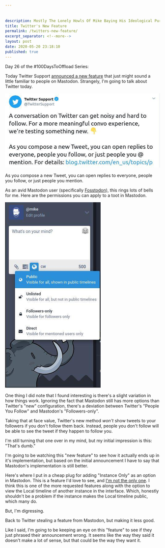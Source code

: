 ```yaml
---


description: Mostly The Lonely Howls Of Mike Baying His Ideological Purity At The Moon
title: Twitter's New Feature
permalink: /twitters-new-feature/
excerpt_separator: <!--more-->
layout: post
date: 2020-05-20 23:18:10
published: true
---
```


Day 26 of the #100DaysToOffload Series:

Today Twitter Support [announced a new feature](https://twitter.com/TwitterSupport/status/1263145608019410950) that just might sound a little familiar to people on Mastodon. Strangely, I'm going to talk about Twitter today.

<!--more-->

![](/assets/images/S5iDjnZ.jpg)

As you compose a new Tweet, you can open replies to everyone, people you follow, or just people you mention.

As an avid Mastodon user (specifically [Fosstodon](https://fosstodon.org)), this rings lots of bells for me. Here are the permissions you can apply to a toot in Mastodon.

![](/assets/images/Vc7jqhN.jpg)

One thing I did note that I found interesting is there's a slight variation in how things work. Ignoring the fact that Mastodon still has more options than Twitter's "new" configuration, there's a deviation between Twitter's "People You Follow" and Mastodon's "Followers-only". 

Taking that at face value, Twitter's new method _won't_ show tweets to your followers if you don't follow them back. Instead, people you don't follow will be able to see the tweet if they happen to follow you. 

I'm still turning that one over in my mind, but my initial impression is this: "That's dumb."

I'm going to be watching this "new feature" to see how it actually ends up in it's implementation, but based on the initial announcement I have to say that Mastodon's implementation is still better.

Here's where I put in a cheap plug for adding "Instance Only" as an option in Mastodon. This is a feature I'd love to see, and [I'm not the only one](https://github.com/tootsuite/mastodon/issues/861). I think this is one of the more requested features along with the option to view the Local timeline of another instance in the interface. Which, honestly shouldn't be a problem if the instance makes the Local timeline public, which many do.

But, I'm digressing. 

Back to Twitter stealing a feature from Mastodon, but making it less good.

Like I said, I'm going to be keeping an eye on this "feature" to see if they just phrased their announcement wrong. It seems like the way they said it doesn't make a lot of sense, but that could be the way they want it. 
